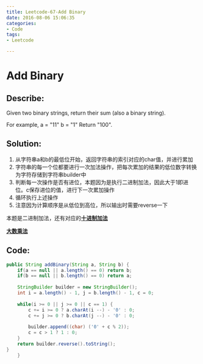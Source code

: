 ```yaml
---
title: Leetcode-67-Add Binary
date: 2016-08-06 15:06:35
categories: 
- Code
tags:
- Leetcode

---
```


# Add Binary

## Describe: 
Given two binary strings, return their sum (also a binary string).

For example,
a = "11"
b = "1"
Return "100".

## Solution:


1. 从字符串a和b的最低位开始，返回字符串的索引对应的char值，并进行累加
2. 字符串的每一个位都要进行一次加法操作，把每次累加的结果的低位数字转换为字符存储到字符串builder中
3. 判断每一次操作是否有进位，本题因为是执行二进制加法，因此大于1即进位。c保存进位的值，进行下一次累加操作
4. 循环执行上述操作
5. 注意因为计算顺序是从低位到高位，所以输出时需要reverse一下


本题是二进制加法，还有对应的[**十进制加法**](http://zyy1314.com/2016/08/06/leetcode2/)


[**大数乘法**](http://zyy1314.com/2016/08/07/leetcode43/)


## Code:



```java
public String addBinary(String a, String b) {
    if(a == null || a.length() == 0) return b;
    if(b == null || b.length() == 0) return a;
        
    StringBuilder builder = new StringBuilder();
    int i = a.length() - 1, j = b.length() - 1, c = 0;
         
    while(i >= 0 || j >= 0 || c == 1) {
        c += i >= 0 ? a.charAt(i --) - '0' : 0;
        c += j >= 0 ? b.charAt(j --) - '0' : 0;
            
        builder.append((char) ('0' + c % 2));
        c = c > 1 ? 1 : 0;
    }
    return builder.reverse().toString();
}
    }
```